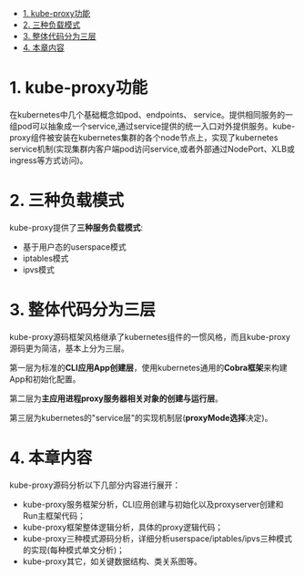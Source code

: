 
<!-- @import "[TOC]" {cmd="toc" depthFrom=1 depthTo=6 orderedList=false} -->

<!-- code_chunk_output -->

- [1. kube-proxy功能](#1-kube-proxy功能)
- [2. 三种负载模式](#2-三种负载模式)
- [3. 整体代码分为三层](#3-整体代码分为三层)
- [4. 本章内容](#4-本章内容)

<!-- /code_chunk_output -->

# 1. kube-proxy功能

在kubernetes中几个基础概念如pod、endpoints、 service。提供相同服务的一组pod可以抽象成一个service,通过service提供的统一入口对外提供服务。kube-proxy组件被安装在kubernetes集群的各个node节点上，实现了kubernetes service机制(实现集群内客户端pod访问service,或者外部通过NodePort、XLB或ingress等方式访问)。

# 2. 三种负载模式

kube-proxy提供了**三种服务负载模式**:

- 基于用户态的userspace模式
- iptables模式
- ipvs模式

# 3. 整体代码分为三层

kube-proxy源码框架风格继承了kubernetes组件的一惯风格，而且kube-proxy源码更为简洁，基本上分为三层。

第一层为标准的**CLI应用App创建层**，使用kubernetes通用的**Cobra框架**来构建App和初始化配置。

第二层为**主应用进程proxy服务器相关对象的创建与运行层**。

第三层为kubernetes的"service层"的实现机制层(**proxyMode选择**决定)。

# 4. 本章内容

kube-proxy源码分析以下几部分内容进行展开：

- kube-proxy服务框架分析，CLI应用创建与初始化以及proxyserver创建和Run主框架代码；
- kube-proxy框架整体逻辑分析，具体的proxy逻辑代码；
- kube-proxy三种模式源码分析，详细分析userspace/iptables/ipvs三种模式的实现(每种模式单文分析)；
- kube-proxy其它，如关键数据结构、类关系图等。


